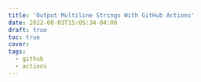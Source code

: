 ```yaml
---
title: 'Output Multiline Strings With GitHub Actions'
date: 2022-08-03T15:05:34-04:00
draft: true
toc: true
cover:
tags:
  - github
  - actions
---
```

